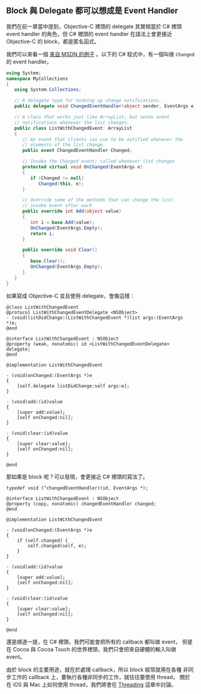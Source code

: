 Block 與 Delegate 都可以想成是 Event Handler
--------------------------------------------

我們在前一章當中提到，Objective-C 裡頭的 delegate 其實相當於 C\# 裡頭
event handler 的角色，但 C\# 裡頭的 event handler 在語法上會更接近
Objective-C 的 block，都是匿名函式。

我們可以來看一個
[來自 MSDN 的例子](https://msdn.microsoft.com/en-us/library/aa645739(v=vs.71).aspx)
。以下的 C\# 程式中，有一個叫做 `Changed` 的 event handler。

``` c#
using System;
namespace MyCollections
{
   using System.Collections;

   // A delegate type for hooking up change notifications.
   public delegate void ChangedEventHandler(object sender, EventArgs e);

   // A class that works just like ArrayList, but sends event
   // notifications whenever the list changes.
   public class ListWithChangedEvent: ArrayList
   {
      // An event that clients can use to be notified whenever the
      // elements of the list change.
      public event ChangedEventHandler Changed;

      // Invoke the Changed event; called whenever list changes
      protected virtual void OnChanged(EventArgs e)
      {
         if (Changed != null)
            Changed(this, e);
      }

      // Override some of the methods that can change the list;
      // invoke event after each
      public override int Add(object value)
      {
         int i = base.Add(value);
         OnChanged(EventArgs.Empty);
         return i;
      }

      public override void Clear()
      {
         base.Clear();
         OnChanged(EventArgs.Empty);
      }
   }
}
```

如果寫成 Objective-C 並且使用 delegate，會像這樣：

``` objc
@class ListWithChangedEvent
@protocol ListWithChangedEventDelegate <NSObject>
- (void)listDidChange:(ListWithChangedEvent *)list args:(EventArgs *)e;
@end

@interface ListWithChangedEvent : NSObject
@property (weak, nonatomic) id <ListWithChangedEventDelegate> delegate;
@end

@implementation ListWithChangedEvent

- (void)onChanged:(EventArgs *)e
{
	[self.delegate listDidChange:self args:e];
}

- (void)add:(id)value
{
	[super add:value];
	[self onChanged:nil];
}

- (void)clear:(id)value
{
	[super clear:value];
	[self onChanged:nil];
}

@end
```

那如果是 block 呢？可以發現，會更接近 C\# 裡頭的寫法了。

``` objc
typedef void (^changedEventHandler)(id, EventArgs *);

@interface ListWithChangedEvent : NSObject
@property (copy, nonatomic) changedEventHandler changed;
@end

@implementation ListWithChangedEvent

- (void)onChanged:(EventArgs *)e
{
	if (self.changed) {
		self.changed(self, e);
	}
}

- (void)add:(id)value
{
	[super add:value];
	[self onChanged:nil];
}

- (void)clear:(id)value
{
	[super clear:value];
	[self onChanged:nil];
}

@end
```

還是順道一提，在 C\# 裡頭，我們可能會把所有的 callback 都叫做 event，
但是在 Cocoa 與 Cocoa Touch 的世界裡頭，我們只會把來自硬體的輸入叫做
event。

由於 block 的主要用途，就在於處理 callback，所以 block 經常就用在各種
非同步工作的 callback 上，要執行各種非同步的工作，就往往要使用 thread，
關於在 iOS 與 Mac 上如何使用 thread，我們將會在
[Threading](../threading/README.md) 這章中討論。
